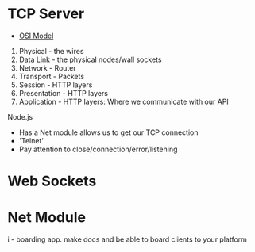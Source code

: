 # TCP Server

* [OSI Model](https://en.wikipedia.org/wiki/OSI_model)
1. Physical - the wires
2. Data Link - the physical nodes/wall sockets
3. Network - Router
4. Transport - Packets
5. Session - HTTP layers
6. Presentation - HTTP layers
7. Application - HTTP layers: Where we communicate with our API

Node.js
- Has a Net module allows us to get our TCP connection
- 'Telnet'
- Pay attention to close/connection/error/listening

# Web Sockets


# Net Module

i - boarding app. make docs and be able to board clients to your platform